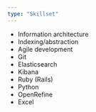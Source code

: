 ```yaml
---
type: "Skillset"
---
```


* Information architecture
* Indexing/abstraction
* Agile development
* Git
* Elasticsearch
* Kibana
* Ruby (Rails)
* Python
* OpenRefine
* Excel
